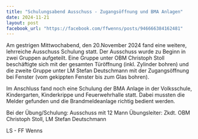 ```yaml
---
title: "Schulungsabend Ausschuss - Zugangsöffnung und BMA Anlagen"
date: 2024-11-21
layout: post
facebook_url: "https://facebook.com/ffwenns/posts/946666384162481"
---
```


Am gestrigen Mittwochabend, den 20.November 2024 fand eine weitere, lehrreiche Ausschuss Schulung statt. Der Ausschuss wurde zu Beginn in zwei Gruppen aufgeteilt. Eine Gruppe unter OBM Christoph Stoll beschäftigte sich mit der gesamten Türöffnung (inkl. Zylinder bohren) und die zweite Gruppe unter LM Stefan Deutschmann mit der Zugangsöffnung bei Fenster (vom gekippten Fenster bis zum Glas bohren).

Im Anschluss fand noch eine Schulung der BMA Anlage in der Volksschule, Kindergarten, Kinderkrippe und Feuerwehrhalle statt. Dabei mussten die Melder gefunden und die Brandmeldeanlage richtig bedient werden.

Bei der Übung/Schulung:
 Ausschuss mit 12 Mann
 Übungsleiter: Zkdt. OBM Christoph Stoll, LM Stefan Deutschmann

LS - FF Wenns